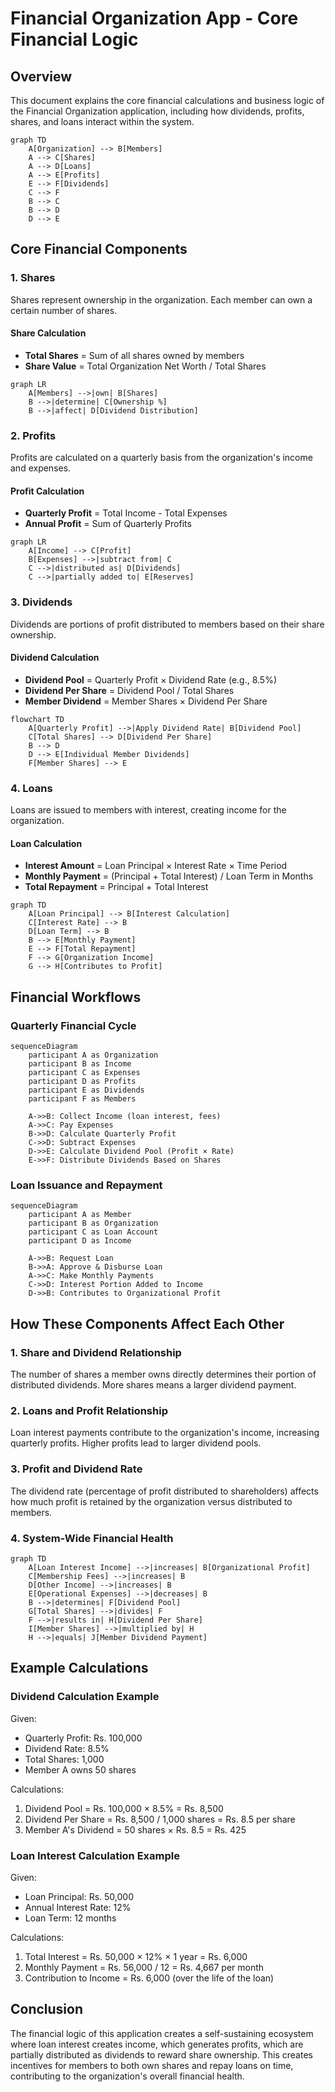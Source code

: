 # Financial Organization App - Core Financial Logic

## Overview

This document explains the core financial calculations and business logic of the Financial Organization application, including how dividends, profits, shares, and loans interact within the system.

```mermaid
graph TD
    A[Organization] --> B[Members]
    A --> C[Shares]
    A --> D[Loans]
    A --> E[Profits]
    E --> F[Dividends]
    C --> F
    B --> C
    B --> D
    D --> E
```

## Core Financial Components

### 1. Shares

Shares represent ownership in the organization. Each member can own a certain number of shares.

#### Share Calculation

- **Total Shares** = Sum of all shares owned by members
- **Share Value** = Total Organization Net Worth / Total Shares

```mermaid
graph LR
    A[Members] -->|own| B[Shares]
    B -->|determine| C[Ownership %]
    B -->|affect| D[Dividend Distribution]
```

### 2. Profits

Profits are calculated on a quarterly basis from the organization's income and expenses.

#### Profit Calculation

- **Quarterly Profit** = Total Income - Total Expenses
- **Annual Profit** = Sum of Quarterly Profits

```mermaid
graph LR
    A[Income] --> C[Profit]
    B[Expenses] -->|subtract from| C
    C -->|distributed as| D[Dividends]
    C -->|partially added to| E[Reserves]
```

### 3. Dividends

Dividends are portions of profit distributed to members based on their share ownership.

#### Dividend Calculation

- **Dividend Pool** = Quarterly Profit × Dividend Rate (e.g., 8.5%)
- **Dividend Per Share** = Dividend Pool / Total Shares
- **Member Dividend** = Member Shares × Dividend Per Share

```mermaid
flowchart TD
    A[Quarterly Profit] -->|Apply Dividend Rate| B[Dividend Pool]
    C[Total Shares] --> D[Dividend Per Share]
    B --> D
    D --> E[Individual Member Dividends]
    F[Member Shares] --> E
```

### 4. Loans

Loans are issued to members with interest, creating income for the organization.

#### Loan Calculation

- **Interest Amount** = Loan Principal × Interest Rate × Time Period
- **Monthly Payment** = (Principal + Total Interest) / Loan Term in Months
- **Total Repayment** = Principal + Total Interest

```mermaid
graph TD
    A[Loan Principal] --> B[Interest Calculation]
    C[Interest Rate] --> B
    D[Loan Term] --> B
    B --> E[Monthly Payment]
    E --> F[Total Repayment]
    F --> G[Organization Income]
    G --> H[Contributes to Profit]
```

## Financial Workflows

### Quarterly Financial Cycle

```mermaid
sequenceDiagram
    participant A as Organization
    participant B as Income
    participant C as Expenses
    participant D as Profits
    participant E as Dividends
    participant F as Members
    
    A->>B: Collect Income (loan interest, fees)
    A->>C: Pay Expenses
    B->>D: Calculate Quarterly Profit
    C->>D: Subtract Expenses
    D->>E: Calculate Dividend Pool (Profit × Rate)
    E->>F: Distribute Dividends Based on Shares
```

### Loan Issuance and Repayment

```mermaid
sequenceDiagram
    participant A as Member
    participant B as Organization
    participant C as Loan Account
    participant D as Income
    
    A->>B: Request Loan
    B->>A: Approve & Disburse Loan
    A->>C: Make Monthly Payments
    C->>D: Interest Portion Added to Income
    D->>B: Contributes to Organizational Profit
```

## How These Components Affect Each Other

### 1. Share and Dividend Relationship

The number of shares a member owns directly determines their portion of distributed dividends. More shares means a larger dividend payment.

### 2. Loans and Profit Relationship

Loan interest payments contribute to the organization's income, increasing quarterly profits. Higher profits lead to larger dividend pools.

### 3. Profit and Dividend Rate

The dividend rate (percentage of profit distributed to shareholders) affects how much profit is retained by the organization versus distributed to members.

### 4. System-Wide Financial Health

```mermaid
graph TD
    A[Loan Interest Income] -->|increases| B[Organizational Profit]
    C[Membership Fees] -->|increases| B
    D[Other Income] -->|increases| B
    E[Operational Expenses] -->|decreases| B
    B -->|determines| F[Dividend Pool]
    G[Total Shares] -->|divides| F
    F -->|results in| H[Dividend Per Share]
    I[Member Shares] -->|multiplied by| H
    H -->|equals| J[Member Dividend Payment]
```

## Example Calculations

### Dividend Calculation Example

Given:
- Quarterly Profit: Rs. 100,000
- Dividend Rate: 8.5%
- Total Shares: 1,000
- Member A owns 50 shares

Calculations:
1. Dividend Pool = Rs. 100,000 × 8.5% = Rs. 8,500
2. Dividend Per Share = Rs. 8,500 / 1,000 shares = Rs. 8.5 per share
3. Member A's Dividend = 50 shares × Rs. 8.5 = Rs. 425

### Loan Interest Calculation Example

Given:
- Loan Principal: Rs. 50,000
- Annual Interest Rate: 12%
- Loan Term: 12 months

Calculations:
1. Total Interest = Rs. 50,000 × 12% × 1 year = Rs. 6,000
2. Monthly Payment = Rs. 56,000 / 12 = Rs. 4,667 per month
3. Contribution to Income = Rs. 6,000 (over the life of the loan)

## Conclusion

The financial logic of this application creates a self-sustaining ecosystem where loan interest creates income, which generates profits, which are partially distributed as dividends to reward share ownership. This creates incentives for members to both own shares and repay loans on time, contributing to the organization's overall financial health. 